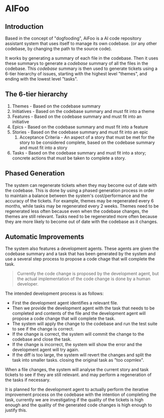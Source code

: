 # AIFoo

## Introduction

Based in the concept of "dogfooding", AiFoo is a AI code repository assistant system that uses itself to manage its own codebase. (or any other codebase, by changing the path to the source code).

It works by generating a summary of each file in the codebase. Then it uses these summarys to generate a _codebase_ summary of all the files in the codebase. This _codebase_ summary is then used to generate tickets using a 6-tier hierarchy of issues, starting with the highest level "themes", and ending with the lowest level "tasks".

## The 6-tier hierarchy

1. Themes - Based on the codebase summary
2. Initiatives - Based on the codebase summary and must fit into a theme
3. Features - Based on the codebase summary and must fit into an initiative
4. Epics - Based on the codebase summary and must fit into a feature
5. Stories - Based on the codebase summary and must fit into an epic
    1. Acceptance Criteria - An aspect of a story that must be met for the story to be considered complete, based on the codebase summary and must fit into a story
6. Tasks - Based on the codebase summary and must fit into a story; concrete actions that must be taken to complete a story.

## Phased Generation

The system can regenerate tickets when they may become out of date with the codebase. This is done by using a phased generation process in order to maintain a balance between the system's cost/performance and the accuracy of the tickets. For example, themes may be regenerated every 6 months, while tasks may be regenerated every 2 weeks. Themes need to be regenerated less often because even when the codebase changes, the themes are still relevant. Tasks need to be regenerated more often because they are more likely to become out of date with the codebase as it changes.

## Automatic Improvements

The system also features a development agents. These agents are given the codebase summary and a task that has been generated by the system and use a several step process to propose a code chage that will complete the task.

> Currently the code change is proposed by the development agent, but the actual implementation of the code change is done by a human developer.

The intended development process is as follows:
- First the development agent identifies a relevant file.
- Then we provide the development agent with the task that needs to be completed and contents of the file and the development agent will propose a code change that will complete the task.
- The system will apply the change to the codebase and run the test suite to see if the change is correct.
- If the change is correct, the system will commit the change to the codebase and close the task.
- If the change is incorrect, the system will show the error and the development agent will try again.
- If the diff is too large, the system will revert the changes and split the task into smaller tasks. closing the original task as "too copmlex".

When a file changes, the system will analyse the current story and task tickets to see if they are still relevant. and may perform a regeneration of the tasks if necessary.

It is planned for the development agent to actually perform the iterative improvement process on the codebase with the intention of completing the task, currently we are investigating if the quality of the tickets is high enough and the quality of the generated code changes is high enough to justify this.
